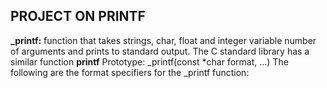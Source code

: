 ## PROJECT ON PRINTF
**_printf:** function that takes strings, char, float
and integer variable number of arguments and prints 
to standard output.
The C standard library has a similar function **printf**
Prototype: _printf(const *char format, ...)
    The following are the format specifiers for the _printf function:
